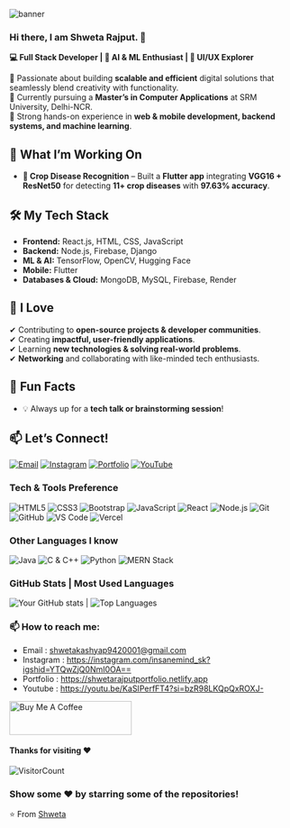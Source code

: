 ![banner](https://github.com/user-attachments/assets/215f9800-3960-43f3-8d1b-3f164c9a7cf8)


### Hi there, I am Shweta Rajput. 👋

**💻 Full Stack Developer | 🌱 AI & ML Enthusiast | 🎨 UI/UX Explorer**  

🔹 Passionate about building **scalable and efficient** digital solutions that seamlessly blend creativity with functionality.  
🔹 Currently pursuing a **Master’s in Computer Applications** at SRM University, Delhi-NCR.  
🔹 Strong hands-on experience in **web & mobile development, backend systems, and machine learning**.  

## 🚀 What I’m Working On  
- **🌾 Crop Disease Recognition** – Built a **Flutter app** integrating **VGG16 + ResNet50** for detecting **11+ crop diseases** with **97.63% accuracy**.  

## 🛠 My Tech Stack  
- **Frontend:** React.js, HTML, CSS, JavaScript  
- **Backend:** Node.js, Firebase, Django  
- **ML & AI:** TensorFlow, OpenCV, Hugging Face  
- **Mobile:** Flutter  
- **Databases & Cloud:** MongoDB, MySQL, Firebase, Render  

## 🤝 I Love  
✔ Contributing to **open-source projects & developer communities**.  
✔ Creating **impactful, user-friendly applications**.  
✔ Learning **new technologies & solving real-world problems**.  
✔ **Networking** and collaborating with like-minded tech enthusiasts.  

## 🎉 Fun Facts  
- 💡 Always up for a **tech talk or brainstorming session**!  

## 📫 Let’s Connect!  
[![Email](https://img.shields.io/badge/Email-shwetakashyap9420001%40gmail.com-%23D14836)](mailto:shwetakashyap9420001@gmail.com) [![Instagram](https://img.shields.io/badge/Instagram-%40insanemind__sk-%23bc2a8d)](https://instagram.com/insanemind_sk?igshid=YTQwZjQ0NmI0OA==) [![Portfolio](https://img.shields.io/badge/Portfolio-shwetarajput.is--a.dev-%230071a6)](https://shwetarajput.is-a.dev)
 [![YouTube](https://img.shields.io/badge/YouTube-%40insanemind_sk-%23ff0000)](https://youtu.be/KaSIPerfFT4?si=bzR98LKQpQxROXJ-)

### Tech & Tools Preference

![HTML5](https://img.shields.io/badge/-HTML5-E34F26?style=flat&logo=html5&logoColor=white)
![CSS3](https://img.shields.io/badge/-CSS3-1572B6?style=flat&logo=css3&logoColor=white)
![Bootstrap](https://img.shields.io/badge/-Bootstrap-563D7C?style=flat&logo=bootstrap&logoColor=white)
![JavaScript](https://img.shields.io/badge/-JavaScript-eed718?style=flat&logo=javascript&logoColor=ffffff)
![React](https://img.shields.io/badge/-React-000000?style=flat&logo=react&logoColor=00c8ff)
![Node.js](https://img.shields.io/badge/-Node.js-3C873A?style=flat&logo=node.js&logoColor=white)
![Git](https://img.shields.io/badge/-Git-F1502F?style=flat&logo=git&logoColor=FFFFFF)
![GitHub](https://img.shields.io/badge/-GitHub-000000?style=flat&logo=github&logoColor=FFFFFF)
![VS Code](https://img.shields.io/badge/-VS%20Code-007ACC?style=flat&logo=visual%20studio%20code&logoColor=white)
![Vercel](https://img.shields.io/badge/-Vercel-black?style=flat&logo=vercel&logoColor=white)

### Other Languages I know
![Java](https://img.shields.io/badge/-Java-F89820?style=flat&logo=java&logoColor=white)
![C & C++](https://img.shields.io/badge/-C%20%26%20C%2B%2B-659ad2?style=flat&logo=c%2B%2B&logoColor=ffffff)
![Python](https://img.shields.io/badge/-Python-black?style=flat&logo=python&logoColor=white)
![MERN Stack](https://img.shields.io/badge/MERN-Stack-61DAFB?style=flat&logo=react&logoColor=white)

### GitHub Stats | Most Used Languages

![Your GitHub stats](https://github-readme-stats.vercel.app/api?username=ShwetaRajputsk&show_icons=true&theme=radical)   |   ![Top Languages](https://github-readme-stats.vercel.app/api/top-langs/?username=ShwetaRajputsk&layout=compact&theme=radical)


### 📫 How to reach me:

- Email : shwetakashyap9420001@gmail.com
- Instagram : https://instagram.com/insanemind_sk?igshid=YTQwZjQ0NmI0OA==
- Portfolio :  https://shwetarajputportfolio.netlify.app
- Youtube : https://youtu.be/KaSIPerfFT4?si=bzR98LKQpQxROXJ-

<a href="https://www.buymeacoffee.com/shwetarajput" target="_blank"><img src="https://cdn.buymeacoffee.com/buttons/v2/default-yellow.png" alt="Buy Me A Coffee" style="height: 60px !important;width: 217px !important;" ></a>
<br>

#### Thanks for visiting :heart:
![VisitorCount](https://profile-counter.glitch.me/ShwetaRajputsk/count.svg)
### Show some ❤️ by starring some of the repositories!

⭐️ From [Shweta](https://github.com/ShwetaRajputsk)
